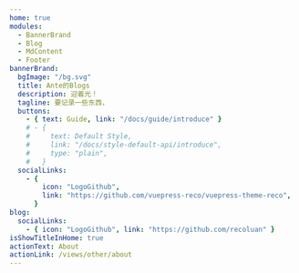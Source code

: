 ```yaml
---
home: true
modules:
  - BannerBrand
  - Blog
  - MdContent
  - Footer
bannerBrand:
  bgImage: "/bg.svg"
  title: Ante的Blogs
  description: 迎着光！
  tagline: 要记录一些东西，
  buttons:
    - { text: Guide, link: "/docs/guide/introduce" }
    # - {
    #     text: Default Style,
    #     link: "/docs/style-default-api/introduce",
    #     type: "plain",
    #   }
  socialLinks:
    - {
        icon: "LogoGithub",
        link: "https://github.com/vuepress-reco/vuepress-theme-reco",
      }
blog:
  socialLinks:
    - { icon: "LogoGithub", link: "https://github.com/recoluan" }
isShowTitleInHome: true
actionText: About
actionLink: /views/other/about
---
```

